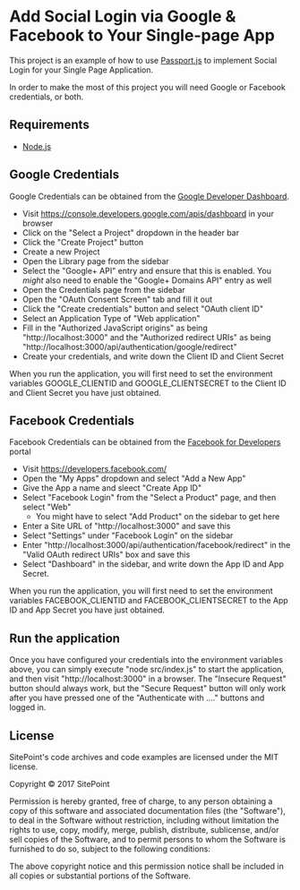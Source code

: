 # Add Social Login via Google & Facebook to Your Single-page App

This project is an example of how to use [Passport.js](http://passportjs.org) to implement Social Login for your Single Page Application.

In order to make the most of this project you will need Google or Facebook credentials, or both.

## Requirements

* [Node.js](http://nodejs.org/) 

## Google Credentials

Google Credentials can be obtained from the [Google Developer Dashboard](https://console.developers.google.com/apis/dashboard).

* Visit https://console.developers.google.com/apis/dashboard in your browser
* Click on the "Select a Project" dropdown in the header bar
* Click the "Create Project" button
* Create a new Project
* Open the Library page from the sidebar
* Select the "Google+ API" entry and ensure that this is enabled. You *might* also need to enable the "Google+ Domains API" entry as well
* Open the Credentials page from the sidebar
* Open the "OAuth Consent Screen" tab and fill it out
* Click the "Create credentials" button and select "OAuth client ID"
* Select an Application Type of "Web application"
* Fill in the "Authorized JavaScript origins" as being "http://localhost:3000" and the "Authorized redirect URIs" as being "http://localhost:3000/api/authentication/google/redirect"
* Create your credentials, and write down the Client ID and Client Secret

When you run the application, you will first need to set the environment variables GOOGLE_CLIENTID and GOOGLE_CLIENTSECRET to the Client ID and Client Secret you have just obtained.

## Facebook Credentials

Facebook Credentials can be obtained from the [Facebook for Developers](https://developers.facebook.com/) portal

* Visit https://developers.facebook.com/
* Open the "My Apps" dropdown and select "Add a New App"
* Give the App a name and sleect "Create App ID"
* Select "Facebook Login" from the "Select a Product" page, and then select "Web"
  * You might have to select "Add Product" on the sidebar to get here
* Enter a Site URL of "http://localhost:3000" and save this
* Select "Settings" under "Facebook Login" on the sidebar
* Enter "http://localhost:3000/api/authentication/facebook/redirect" in the "Valid OAuth redirect URIs" box and save this
* Select "Dashboard" in the sidebar, and write down the App ID and App Secret.

When you run the application, you will first need to set the environment variables FACEBOOK_CLIENTID and FACEBOOK_CLIENTSECRET to the App ID and App Secret you have just obtained.

## Run the application

Once you have configured your credentials into the environment variables above, you can simply execute "node src/index.js" to start the application, and then visit "http://localhost:3000" in a browser.
The "Insecure Request" button should always work, but the "Secure Request" button will only work after you have pressed one of the "Authenticate with ...." buttons and logged in.

## License

SitePoint's code archives and code examples are licensed under the MIT license.

Copyright © 2017 SitePoint

Permission is hereby granted, free of charge, to any person obtaining a copy of this software and associated documentation files (the "Software"), to deal in the Software without restriction, including without limitation the rights to use, copy, modify, merge, publish, distribute, sublicense, and/or sell copies of the Software, and to permit persons to whom the Software is furnished to do so, subject to the following conditions:

The above copyright notice and this permission notice shall be included in all copies or substantial portions of the Software.


